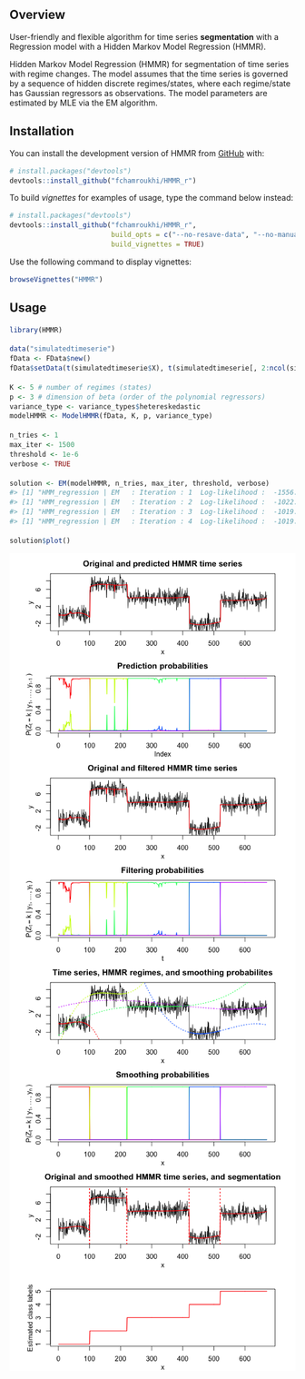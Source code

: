 
<!-- README.md is generated from README.Rmd. Please edit that file -->

## Overview

<!-- badges: start -->

<!-- badges: end -->

User-friendly and flexible algorithm for time series **segmentation**
with a Regression model with a Hidden Markov Model Regression (HMMR).

Hidden Markov Model Regression (HMMR) for segmentation of time series
with regime changes. The model assumes that the time series is governed
by a sequence of hidden discrete regimes/states, where each regime/state
has Gaussian regressors as observations. The model parameters are
estimated by MLE via the EM algorithm.

## Installation

You can install the development version of HMMR from
[GitHub](https://github.com/) with:

``` r
# install.packages("devtools")
devtools::install_github("fchamroukhi/HMMR_r")
```

To build *vignettes* for examples of usage, type the command below
instead:

``` r
# install.packages("devtools")
devtools::install_github("fchamroukhi/HMMR_r", 
                         build_opts = c("--no-resave-data", "--no-manual"), 
                         build_vignettes = TRUE)
```

Use the following command to display vignettes:

``` r
browseVignettes("HMMR")
```

## Usage

``` r
library(HMMR)

data("simulatedtimeserie")
fData <- FData$new()
fData$setData(t(simulatedtimeserie$X), t(simulatedtimeserie[, 2:ncol(simulatedtimeserie)]))

K <- 5 # number of regimes (states)
p <- 3 # dimension of beta (order of the polynomial regressors)
variance_type <- variance_types$hetereskedastic
modelHMMR <- ModelHMMR(fData, K, p, variance_type)

n_tries <- 1
max_iter <- 1500
threshold <- 1e-6
verbose <- TRUE

solution <- EM(modelHMMR, n_tries, max_iter, threshold, verbose)
#> [1] "HMM_regression | EM   : Iteration : 1  Log-likelihood :  -1556.39696825601"
#> [1] "HMM_regression | EM   : Iteration : 2  Log-likelihood :  -1022.47935723687"
#> [1] "HMM_regression | EM   : Iteration : 3  Log-likelihood :  -1019.51830707432"
#> [1] "HMM_regression | EM   : Iteration : 4  Log-likelihood :  -1019.51780361388"

solution$plot()
```

<img src="man/figures/README-unnamed-chunk-5-1.png" style="display: block; margin: auto;" /><img src="man/figures/README-unnamed-chunk-5-2.png" style="display: block; margin: auto;" /><img src="man/figures/README-unnamed-chunk-5-3.png" style="display: block; margin: auto;" /><img src="man/figures/README-unnamed-chunk-5-4.png" style="display: block; margin: auto;" />
